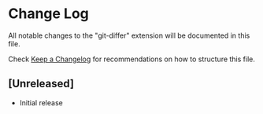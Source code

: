 # Change Log

All notable changes to the "git-differ" extension will be documented in this file.

Check [Keep a Changelog](http://keepachangelog.com/) for recommendations on how to structure this file.

## [Unreleased]

- Initial release
